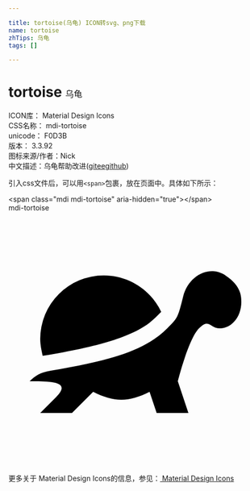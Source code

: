 ```yaml
---

title: tortoise(乌龟) ICON转svg、png下载
name: tortoise
zhTips: 乌龟
tags: []

---
```


# tortoise  <small style="font-size: 60%;font-weight: 100">乌龟</small>


<div class="detail-page">
<p>
<span>
ICON库：
<span class="badge-secondary badge">Material Design Icons</span> 
</span>
<br/>
<span>
CSS名称：
<span class="badge-secondary badge">mdi-tortoise</span> 
</span>
<br/>
<span>
unicode：
<span class="badge-secondary badge">F0D3B</span> 
<copy-btn content='F0D3B' btn-title=""></copy-btn>
<copy-btn :content='String.fromCodePoint(parseInt("F0D3B", 16))' btn-title="复制U"></copy-btn>
</span>
<br/>
<span>
版本：
<span class="badge-secondary badge">3.3.92</span> 
</span>
<br/>
<span>图标来源/作者：<span class="badge-light badge">Nick</span></span> 
<br/>
<span class="zh-detail">中文描述：<span class="badge-primary badge">乌龟</span><span class="help-link"><span>帮助改进</span>(<a href="https://gitee.com/liuwave/icon-helper/edit/master/json/material/tortoise.json" target="_blank" rel="noopener noreferrer">gitee</a><a href="https://github.com/liuwave/icon-helper/edit/master/json/material/tortoise.json" target="_blank" rel="noopener noreferrer">github</a></span>)</span><br/>
</p>
</div>
<div class="alert alert-dark">
  <i class="mdi mdi-tortoise mdi-48px"></i>
  <i class="mdi mdi-tortoise mdi-36px"></i>
  <i class="mdi mdi-tortoise mdi-24px"></i>
  <i class="mdi mdi-tortoise mdi-18px"></i>
</div>
<div>
  <p>引入css文件后，可以用<code>&lt;span&gt;</code>包裹，放在页面中。具体如下所示：    
  </p>
  <div class="alert alert-primary" style="font-size: 14px">
    &lt;span class="mdi mdi-tortoise" aria-hidden="true"&gt;&lt;/span&gt;
    <copy-btn content='<span class="mdi mdi-tortoise" aria-hidden="true"></span>'></copy-btn>
  </div>
  <div class="alert alert-secondary">
    <i class="mdi mdi-tortoise"
    style="font-size: 24px"
    aria-hidden="true"></i> mdi-tortoise
    <copy-btn content="mdi-tortoise" btn-title="复制图标名称"></copy-btn>
  </div>
</div>
<div id="svg" class="svg-wrap">
<svg xmlns="http://www.w3.org/2000/svg" viewBox="0 0 24 24"><path d="M19.31,5.6C18.09,5.56 16.88,6.5 16.5,8C16,10 16,10 15,11C13,13 10,14 4,15C3,15.16 2.5,15.5 2,16C4,16 6,16 4.5,17.5L3,19H6L8,17C10,18 11.33,18 13.33,17L14,19H17L16,16C16,16 17,12 18,11C19,10 19,11 20,11C21,11 22,10 22,8.5C22,8 22,7 20.5,6C20.15,5.76 19.74,5.62 19.31,5.6M9,6A6,6 0 0,0 3,12C3,12.6 3.13,13.08 3.23,13.6C9.15,12.62 12.29,11.59 13.93,9.94L14.43,9.44C13.44,7.34 11.32,6 9,6Z" /></svg>
</div>
<detail full-name='mdi-tortoise'></detail>
    
<div><p>更多关于 Material Design Icons的信息，参见：<a target="_blank" href="https://iconhelper.cn/material.html"> Material Design Icons</a>
</p></div>
